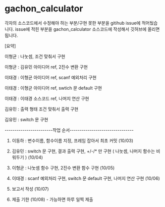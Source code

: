 # gachon_calculator


각자의 소스코드에서 수정해야 하는 부분/구현 못한 부분을 gitihub issue에 적어뒀습니다.
issue에 적힌 부분을 gachon_calculator 소스코드에 작성해서 깃허브에 올리면 됩니다.

[요약]

이형균 : 나눗셈, 조건 맞춰서 구현

이형균 : 김유민 아이디어 ref, 2진수 변환 구현


이태경 : 이형균 아이디어 ref, scanf 예외처리 구현

이태경 : 이형균 아이디어 ref, swtich 문 default 구현

이태경 : 이태경 소스코드 ref, 나머지 연산 구현


김유민 : 출력 형태 조건 맞춰서 출력 구현

김유민 : switch 문 구현


------------------------작업 순서--------------------------------

1. 이동하 : 변수이름, 함수이름 지정, 프레임 잡아서 최초 커밋 (10/03)


2. 김유민 : switch 문 구현, 결과 출력 구현, +/-/* 만 구현 ( 나눗셈, 나머지 함수는 비워두기 ) (10/04)


3. 이형균 : 나눗셈 함수 구현, 2진수 변환 함수 구현 (10/05)


4. 이태경 : scanf 예외처리 구현, switch 문 default 구현, 나머지 연산 구현 (10/06)


5. 보고서 작성 (10/07)


6. 제출 기한 (10/08) - 가능하면 하루 일찍 제출
